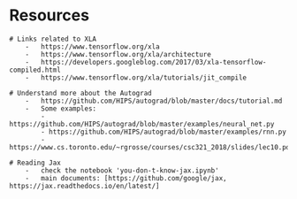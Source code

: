 # Resources
    # Links related to XLA
        -	https://www.tensorflow.org/xla
        -	https://www.tensorflow.org/xla/architecture
        -	https://developers.googleblog.com/2017/03/xla-tensorflow-compiled.html
        -	https://www.tensorflow.org/xla/tutorials/jit_compile

    # Understand more about the Autograd
        - 	https://github.com/HIPS/autograd/blob/master/docs/tutorial.md
        -	Some examples:
            - https://github.com/HIPS/autograd/blob/master/examples/neural_net.py
            - https://github.com/HIPS/autograd/blob/master/examples/rnn.py
            - https://www.cs.toronto.edu/~rgrosse/courses/csc321_2018/slides/lec10.pdf

    # Reading Jax
        -   check the notebook 'you-don-t-know-jax.ipynb'
        -	main documents: [https://github.com/google/jax, https://jax.readthedocs.io/en/latest/]